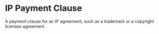 
# IP Payment Clause

A payment clause for an IP agreement, such as a trademark or a copyright licenses agreement.

